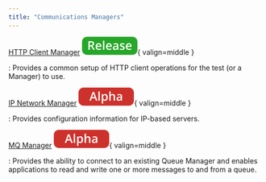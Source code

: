 ```yaml
---
title: "Communications Managers"
---
```


[HTTP Client Manager](./http-client-manager.md) ![release](../../../assets/images/tags/release.svg){ valign=middle }

:   Provides a common setup of HTTP client operations for the test (or a Manager) to use.


[IP Network Manager](./ipnetwork-manager.md) ![alpha](../../../assets/images/tags/alpha.svg){ valign=middle }

:   Provides configuration information for IP-based servers.


[MQ Manager](./mq-manager.md) ![alpha](../../../assets/images/tags/alpha.svg){ valign=middle }

:   Provides the ability to connect to an existing Queue Manager and enables applications to read and write one or more messages to and from a queue.
